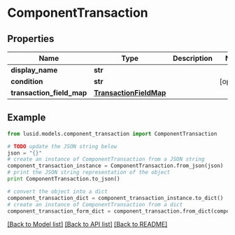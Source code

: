 # ComponentTransaction


## Properties
Name | Type | Description | Notes
------------ | ------------- | ------------- | -------------
**display_name** | **str** |  | 
**condition** | **str** |  | [optional] 
**transaction_field_map** | [**TransactionFieldMap**](TransactionFieldMap.md) |  | 

## Example

```python
from lusid.models.component_transaction import ComponentTransaction

# TODO update the JSON string below
json = "{}"
# create an instance of ComponentTransaction from a JSON string
component_transaction_instance = ComponentTransaction.from_json(json)
# print the JSON string representation of the object
print ComponentTransaction.to_json()

# convert the object into a dict
component_transaction_dict = component_transaction_instance.to_dict()
# create an instance of ComponentTransaction from a dict
component_transaction_form_dict = component_transaction.from_dict(component_transaction_dict)
```
[[Back to Model list]](../README.md#documentation-for-models) [[Back to API list]](../README.md#documentation-for-api-endpoints) [[Back to README]](../README.md)


